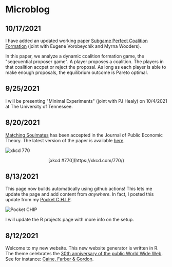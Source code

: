 # Microblog  

## 10/17/2021

I have added an updated working paper [Subgame Perfect Coalition Formation](https://gregcleo.com/2.%20Working%20Papers/SPGS.html) (joint with Eugene Vorobeychik and Myrna Wooders).

In this paper, we analyze a dynamic coalition formation game, the "seqeuential proposer game". A player proposes a coalition. The players in that coalition accpet or reject the proposal. As long as each player is able to make enough proposals, the equilibrium outcome is Pareto optimal.  

## 9/25/2021

I will be presenting "Minimal Experiments" (joint with PJ Healy) on 10/4/2021 at The University of Tennessee.

## 8/20/2021

[Matching Soulmates](https://gregcleo.com/1.%20Papers/MatchingSoulmates.html) has been accepted in the Journal of Public Economic Theory. The latest version of the paper is available [here](https://gregcleo.com/files/Papers/PUB_Matching-Soulmates.pdf).  

![xkcd 770](https://imgs.xkcd.com/comics/all_the_girls.png)
<center>[xkcd #770](https://xkcd.com/770/)</center>

## 8/13/2021

This page now builds automatically using github actions! This lets me update the page and add content from *anywhere*. In fact, I posted this update from my [Pocket C.H.I.P](https://opensource.com/article/17/2/pocketchip-or-pi).

![Pocket CHIP](../files/Images/pocketchip.jpeg)

I will update the R projects page with more info on the setup.

## 8/12/2021

Welcome to my new website. This new website generator is written in R. The theme celebrates the [30th anniversary of the public World Wide Web](https://en.wikipedia.org/wiki/History_of_the_World_Wide_Web#1991%E2%80%931995:_The_Web_goes_public,_early_growth). See for instance: [Caine, Farber & Gordon](http://cfg.com).
